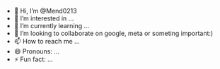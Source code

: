 - 👋 Hi, I’m @Mend0213
- 👀 I’m interested in ...
- 🌱 I’m currently learning ...
- 💞️ I’m looking to collaborate on google, meta or someting important:) 
- 📫 How to reach me ...
- 😄 Pronouns: ...
- ⚡ Fun fact: ...

<!---
Mend0213/Mend0213 is a ✨ special ✨ repository because its `README.md` (this file) appears on your GitHub profile.
You can click the Preview link to take a look at your changes.
--->

